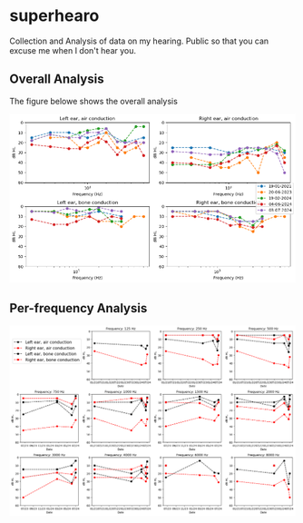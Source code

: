 # superhearo
Collection and Analysis of data on my hearing. Public so that you can excuse me when I don't hear you. 

## Overall Analysis
The figure belowe shows the overall analysis
    
![Overall analysis](images/overview.png)

## Per-frequency Analysis

![Per-frequency analysis](images/per_frequency.png)

